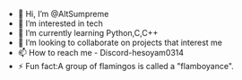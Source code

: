 - 👋 Hi, I’m @AltSumpreme
- 👀 I’m interested in tech
- 🌱 I’m currently learning Python,C,C++
- 💞️ I’m looking to collaborate on projects that interest me
- 📫 How to reach me - Discord-hesoyam0314
- ⚡ Fun fact:A group of flamingos is called a "flamboyance".

<!---
AltSumpreme/AltSumpreme is a ✨ special ✨ repository because its `README.md` (this file) appears on your GitHub profile.
You can click the Preview link to take a look at your changes.
--->
